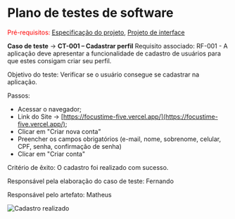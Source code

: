 # Plano de testes de software

<span style="color:red">Pré-requisitos: <a href="03-Product-design.md"> Especificação do projeto</a></span>, <a href="05-Projeto-interface.md"> Projeto de interface</a>

**Caso de teste** -> **CT-001 – Cadastrar perfil**
Requisito associado: RF-001 - A aplicação deve apresentar a funcionalidade de cadastro de usuários para que estes consigam criar seu perfil.

Objetivo do teste: Verificar se o usuário consegue se cadastrar na aplicação.

Passos:
- Acessar o navegador;
- Link do Site -> [https://focustime-five.vercel.app/](https://focustime-five.vercel.app/);
- Clicar em "Criar nova conta"
- Preencher os campos obrigatórios (e-mail, nome, sobrenome, celular, CPF, senha, confirmação de senha)
- Clicar em "Criar conta"

Critério de êxito: O cadastro foi realizado com sucesso.

Responsável pela elaboração do caso de teste: Fernando

Responsável pelo artefato: Matheus

![Cadastro realizado](https://github.com/user-attachments/assets/a0ac8085-2dab-41f0-bd3e-3ee0e9746bb3)
